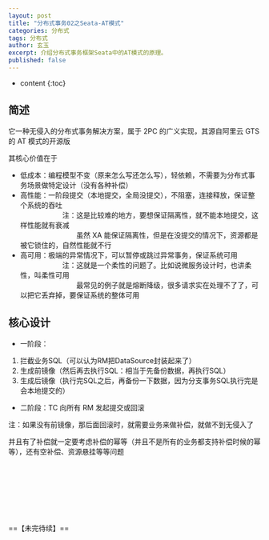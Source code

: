 ```yaml
---
layout: post
title: "分布式事务02之Seata-AT模式"
categories: 分布式
tags: 分布式
author: 玄玉
excerpt: 介绍分布式事务框架Seata中的AT模式的原理。
published: false
---
```


* content
{:toc}


## 简述

它一种无侵入的分布式事务解决方案，属于 2PC 的广义实现，其源自阿里云 GTS 的 AT 模式的开源版

其核心价值在于

* 低成本：编程模型不变（原来怎么写还怎么写），轻依赖，不需要为分布式事务场景做特定设计（没有各种补偿）
* 高性能：一阶段提交（本地提交，全局没提交），不阻塞，连接释放，保证整个系统的吞吐<br>
　　　　　　注：这是比较难的地方，要想保证隔离性，就不能本地提交，这样性能就有衰减<br>
　　　　　　　　虽然 XA 能保证隔离性，但是在没提交的情况下，资源都是被它锁住的，自然性能就不行
* 高可用：极端的异常情况下，可以暂停或跳过异常事务，保证系统可用<br>
　　　　　　注：这就是一个柔性的问题了。比如说微服务设计时，也讲柔性，叫柔性可用<br>
　　　　　　　　最常见的例子就是熔断降级，很多请求实在处理不了了，可以把它丢弃掉，要保证系统的整体可用

## 核心设计

* 一阶段：
1. 拦截业务SQL（可以认为RM把DataSource封装起来了）
2. 生成前镜像（然后再去执行SQL：相当于先备份数据，再执行SQL）
3. 生成后镜像（执行完SQL之后，再备份一下数据，因为分支事务SQL执行完是会本地提交的）
* 二阶段：TC 向所有 RM 发起提交或回滚

注：如果没有前镜像，那后面回滚时，就需要业务来做补偿，就做不到无侵入了

并且有了补偿就一定要考虑补偿的幂等（并且不是所有的业务都支持补偿时候的幂等），还有空补偿、资源悬挂等等问题


<br>
<br>
<br>
<br>
<br>
<br>
<br>
==【未完待续】==